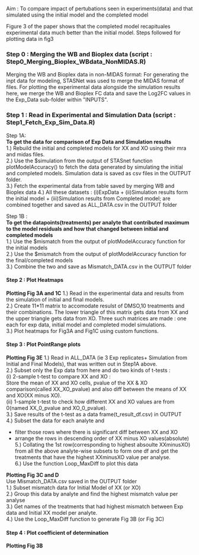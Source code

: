 
Aim : To compare impact of pertubations seen in experiments(data) and that simulated using the initial model and the completed model

Figure 3 of the paper shows that the completed model recapituales experimental data much better than the initial model. Steps followed for plotting data in fig3

###  Step 0 : Merging the WB and Bioplex data  (script : Step0_Merging_Bioplex_WBdata_NonMIDAS.R)      
Merging the WB and Bioplex data in non-MIDAS format: For generating the inpt data for modeling, STASNet was used to merge the MIDAS format of files. For plotting the experimental data alongside the simulation results here, we merge the WB and Bioplex FC data and save the Log2FC values in the Exp_Data sub-folder within "INPUTS".

### Step 1 : Read in Experimental and Simulation Data (script : Step1_Fetch_Exp_Sim_Data.R)       
Step 1A:       
**To get the data for comparison of Exp Data and Simulation results**     
1.) Rebuild the initial and completed models for XX and XO using their mra and midas files.     
2.) Use the $simulation from the output of STASnet function plotModelAccuracy() to fetch the data generated by simulating the initial and completed models. Simulation data is saved as csv files in the OUTPUT folder.  
3.) Fetch the experimental data from table saved by merging WB and Bioplex data 
4.) All these datasets : (i)ExpData + (ii)Simulation results form the initial model + (iii)Simulation results from Completed model;  are combined together and saved as ALL_DATA.csv in the OUTPUT folder   

Step 1B :     
**To get the datapoints(treatments) per analyte that contributed maximum to the model residuals and how that changed between initial and completed models**  
1.) Use the $mismatch from the output of plotModelAccuracy function for the initial models   
2.) Use the $mismatch from the output of plotModelAccuracy function for the final/completed models   
3.) Combine the two and save as Mismatch_DATA.csv in the OUTPUT folder   

#### Step 2 : Plot Heatmaps  
**Plotting Fig 3A and 1C**
1.) Read in the experimental data and results from the simulation of initial and final models.    
2.) Create 11\*11 matrix to accomodate resulst of DMSO,10 treatments and their combinations. The lower triangle of this matrix gets data from XX and the upper triangle gets data from XO. Three such matrices are made : one each for exp data, initial model and completed model simulations.   
3.) Plot heatmaps for Fig3A and Fig1C using custom functions.    


#### Step 3 : Plot PointRange plots 
**Plotting Fig 3E**
1.) Read in ALL_DATA (ie 3 Exp replicates+ Simulation from Initial and Final Models), that was written out in Step1A above.   
2.) Subset only the Exp data from here and do two kinds of t-tests :   
(i) 2-sample t-test to compare XX and XO :    
Store the mean of XX and XO cells, pvalue of the XX & XO comparison(called XX_XO_pvalue) and also diff between the means of XX and XO(XX minus XO).    
(ii) 1-sample t-test to check how different XX and XO values are from 0(named XX_0_pvalue and XO_0_pvalue).           
3.) Save results of the t-test as a data frame(t_result_df.csv) in OUTPUT   
4.) Subset the data for each analyte and     
- filter those rows where there is significant diff between XX and XO   
- arrange the rows in descending order of XX minus XO values(absolute)   
5.) Collating the 1st row(corresponding to highest absoulte XXminusXO) from all the above analyte-wise subsets to form one df and get the treatments that have the highest XXminusXO value per analyse.   
6.) Use the function Loop_MaxDiff to plot this data 


**Plotting Fig 3C and D**  
Use Mismatch_DATA.csv saved in the OUTPUT folder   
1.) Subset mismatch data for Initial Model of XX (or XO)   
2.) Group this data by analyte and find the highest mismatch value per analyse   
3.) Get names of the treatments that had highest mismatch between Exp data and Initial XX model per analyte.   
4.) Use the Loop_MaxDiff function to generate Fig 3B (or Fig 3C)   

#### Step 4 : Plot coefficient of determination
**Plotting Fig 3B**











